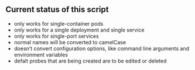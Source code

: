## Current status of this script

* only works for single-container pods
* only works for a single deployment and single service
* only works for single-port services
* normal names will be converted to camelCase
* doesn’t convert configuration options, like command line arguments and environment variables
* defalt probes that are being created are to be edited or deleted


